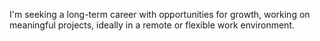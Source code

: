 I'm seeking a long-term career with opportunities for growth, working on meaningful projects, ideally in a remote or flexible work environment.